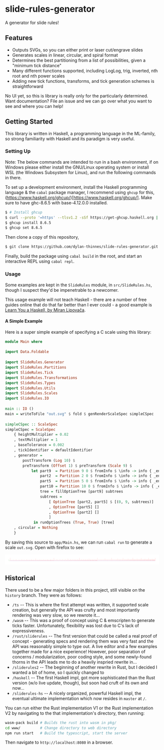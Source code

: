 # slide-rules-generator

A generator for slide rules!

## Features

- Outputs SVGs, so you can either print or laser cut/engrave slides
- Generates scales in linear, circular, and spiral format
- Determines the best partitioning from a list of possibilities, given a
  "minimum tick distance"
- Many different functions supported, including LogLog, trig, inverted, nth
  root and nth power scales
- Adding new tick functions, transforms, and tick generation schemes is
  straightforward

No UI yet, so this is library is really only for the particularly determined.
Want documentation? File an issue and we can go over what you want to see and
where you can help!

## Getting Started

This library is written in Haskell, a programming language in the ML-family, so
strong familiarity with Haskell and its paradigm is very useful.

### Setting Up

Note: The below commands are intended to run in a bash environment, if on
Windows please either install the GNU/Linux operating system or install WSL
(the Windows Subsystem for Linux), and run the following commands in there.

To set up a development environment, install the Haskell programming language &
the `cabal` package manager, I recommend using `ghcup` for this,
(https://www.haskell.org/ghcup/)[https://www.haskell.org/ghcup/]. Make sure to
have ghc-8.6.5 with base-4.12.0.0 installed.

```sh
$ # Install ghcup
$ curl --proto '=https' --tlsv1.2 -sSf https://get-ghcup.haskell.org | sh
$ ghcup install 8.6.5
$ ghcup set 8.6.5
```

Then clone a copy of this repository,

```sh
$ git clone https://github.com/dylan-thinnes/slide-rules-generator.git
```

Finally, build the package using `cabal build` in the root, and start an
interactive REPL using `cabal repl`.

### Usage

Some examples are kept in the `SlideRules` module, in `src/SlideRules.hs`,
though I suspect they'd be impenetrable to a newcomer.

This usage example will not teach Haskell - there are a number of free guides
online that do that far better than I ever could - a good example is
[Learn You a Haskell, by Miran Lipovača](http://learnyouahaskell.com/).

#### A Simple Example

Here is a super simple example of specifying a C scale using this library:

```haskell
module Main where

import Data.Foldable

import SlideRules.Generator
import SlideRules.Partitions
import SlideRules.Tick
import SlideRules.Transformations
import SlideRules.Types
import SlideRules.Utils
import SlideRules.Scales
import SlideRules.IO

main :: IO ()
main = writeToFile "out.svg" $ fold $ genRenderScaleSpec simpleCSpec

simpleCSpec :: ScaleSpec
simpleCSpec = ScaleSpec
    { heightMultiplier = 0.02
    , textMultiplier = 1
    , baseTolerance = 0.002
    , tickIdentifier = defaultIdentifier
    , generator =
        postTransform (Log 10) $
        preTransform (Offset 1) $ preTransform (Scale 9) $
            let part9  = Partition 9 0 $ fromInfo $ \info -> info { _end = 1 }
                part2  = Partition 2 0 $ fromInfo $ \info -> info { _end = _end info * 0.75 }
                part5  = Partition 5 0 $ fromInfo $ \info -> info { _end = _end info * 0.66 }
                part10 = Partition 10 0 $ fromInfo $ \info -> info { _end = _end info * 0.66 }
                tree = fillOptionTree [part9] subtrees
                subtrees =
                    [ OptionTree [part2, part5] $ [(0, 9, subtrees)]
                    , OptionTree [part5] []
                    , OptionTree [part2] []
                    ]
             in runOptionTrees (True, True) [tree]
    , circular = Nothing
    }
```

By saving this source to `app/Main.hs`, we can run `cabal run` to generate a
scale `out.svg`. Open with firefox to see:

![Picture of example "simpleCSpec"](/example-simple-cspec.png)

## Historical

There used to be a few major folders in this project, still visible on the
`history` branch. They were as follows:

- `/ts` -- This is where the first attempt was written, it supported scale
  creation, but generally the API was crufty and most importantly rendering was
  very slow, so we rewrote it...
- `/wasm` -- This was a proof of concept using C & emscripten to generate ticks
  faster. Unfortunately, flexibility was lost due to C's lack of
  expressiveness.
- `/rust/sliderules` -- The first version that could be called a real proof of
  concept - generating specs and rendering them was very fast and the API was
  reasonably simple to type out. A live editor and a few examples together made
  for a nice experience!  However, poor separation of concerns /
  modularization, poor coding style, and some newly-found thorns in the API
  leads me to do a heavily inspried rewrite in...
- `/sliderules2` -- The beginning of another rewrite in Rust, but I decided I
  wanted a bit of home, so I quickly changed to
- `/haskell` -- The first Haskell impl, got more sophisticated than the Rust
  version (w/o live update, though), but soon had cruft of its own and now...
- `/sliderules-hs` -- A nicely organized, powerful Haskell impl, the eventual
  ultimate implementation which now resides in `master` at `/`.

You can run either the Rust implementation V1 or the Rust implementation V2 by
navigating to the that implementation's directory, then running:

```bash
wasm-pack build # Builds the rust into wasm in pkg/
cd www/         # Change directory to web directory
npm run start   # Build the typescript, start the server
```

Then navigate to `http://localhost:8080` in a browser.

